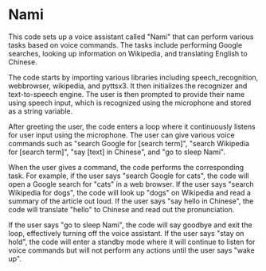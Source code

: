 # Nami
This code sets up a voice assistant called "Nami" that can perform various tasks based on voice commands. The tasks include performing Google searches, looking up information on Wikipedia, and translating English to Chinese.

The code starts by importing various libraries including speech_recognition, webbrowser, wikipedia, and pyttsx3. It then initializes the recognizer and text-to-speech engine. The user is then prompted to provide their name using speech input, which is recognized using the microphone and stored as a string variable.

After greeting the user, the code enters a loop where it continuously listens for user input using the microphone. The user can give various voice commands such as "search Google for [search term]", "search Wikipedia for [search term]", "say [text] in Chinese", and "go to sleep Nami".

When the user gives a command, the code performs the corresponding task. For example, if the user says "search Google for cats", the code will open a Google search for "cats" in a web browser. If the user says "search Wikipedia for dogs", the code will look up "dogs" on Wikipedia and read a summary of the article out loud. If the user says "say hello in Chinese", the code will translate "hello" to Chinese and read out the pronunciation.

If the user says "go to sleep Nami", the code will say goodbye and exit the loop, effectively turning off the voice assistant. If the user says "stay on hold", the code will enter a standby mode where it will continue to listen for voice commands but will not perform any actions until the user says "wake up".
